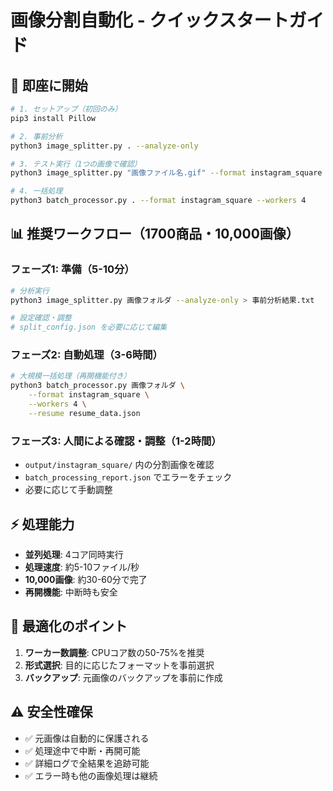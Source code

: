 # 画像分割自動化 - クイックスタートガイド

## 🚀 即座に開始

```bash
# 1. セットアップ（初回のみ）
pip3 install Pillow

# 2. 事前分析
python3 image_splitter.py . --analyze-only

# 3. テスト実行（1つの画像で確認）
python3 image_splitter.py "画像ファイル名.gif" --format instagram_square

# 4. 一括処理
python3 batch_processor.py . --format instagram_square --workers 4
```

## 📊 推奨ワークフロー（1700商品・10,000画像）

### フェーズ1: 準備（5-10分）
```bash
# 分析実行
python3 image_splitter.py 画像フォルダ --analyze-only > 事前分析結果.txt

# 設定確認・調整
# split_config.json を必要に応じて編集
```

### フェーズ2: 自動処理（3-6時間）
```bash
# 大規模一括処理（再開機能付き）
python3 batch_processor.py 画像フォルダ \
    --format instagram_square \
    --workers 4 \
    --resume resume_data.json
```

### フェーズ3: 人間による確認・調整（1-2時間）
- `output/instagram_square/` 内の分割画像を確認
- `batch_processing_report.json` でエラーをチェック
- 必要に応じて手動調整

## ⚡ 処理能力

- **並列処理**: 4コア同時実行
- **処理速度**: 約5-10ファイル/秒
- **10,000画像**: 約30-60分で完了
- **再開機能**: 中断時も安全

## 🎯 最適化のポイント

1. **ワーカー数調整**: CPUコア数の50-75%を推奨
2. **形式選択**: 目的に応じたフォーマットを事前選択
3. **バックアップ**: 元画像のバックアップを事前に作成

## ⚠️ 安全性確保

- ✅ 元画像は自動的に保護される
- ✅ 処理途中で中断・再開可能
- ✅ 詳細ログで全結果を追跡可能
- ✅ エラー時も他の画像処理は継続 